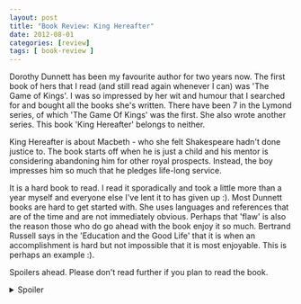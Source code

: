 ```yaml
---
layout: post
title: "Book Review: King Hereafter"
date: 2012-08-01
categories: [review]
tags: [ book-review ]
---
```

Dorothy Dunnett has been my favourite author for two years now. The first book of hers that I read (and still read again whenever I can) was 'The Game of Kings'. I was so impressed by her wit and humour that I searched for and bought all the books she's written. There have been 7 in the Lymond series, of which 'The Game Of Kings' was the first. She also wrote another series. This book 'King Hereafter' belongs to neither. 

King Hereafter is about Macbeth - who she felt Shakespeare hadn't done justice to. The book starts off when he is just a child and his mentor is considering abandoning him for other royal prospects. Instead, the boy impresses him so much that he pledges life-long service. 

It is a hard book to read. I read it sporadically and took a little more than a year myself and everyone else I've lent it to has given up :). Most Dunnett books are hard to get started with. She uses languages and references that are of the time and are not immediately obvious. Perhaps that 'flaw' is also the reason those who do go ahead with the book enjoy it so much. Bertrand Russell says in the 'Education and the Good Life' that it is when an accomplishment is hard but not impossible that it is most enjoyable. This is perhaps an example :). 

Spoilers ahead. Please don't read further if you plan to read the book. 

<details><summary>Spoiler</summary>
<p>Thorkel Fostri, the mentor, trains the boy Thorfinn to adulthood. He is made aware again and again of the fact that the boy he is bringing up is not ordinary in any way. Adventures - small and large - are frequent. Most serve to educate the people involved of the character of the boy they deal with. Most become followers, 3 become friends and many more become enemies. Thorfinn or Macbeth,as he is rechristened by the English King, remains stoic through all this - concentrating on his duty as he sees it. Often his decisions make no sense to others but always seem the best option in hindsight. There are conversations in the book between friends of his that explain their incredulity that a King can rule without the help of the clergy or force. Instead, he chooses commonsense and reform. </p>

<p>There is romance too. He marries the widow of the man he kills. The woman, Gora, hates him in the beginning. She sees herself as a trophy wife - one used for recreation and politics only. Later as she comes to realise her husband's character - she falls in love. He too, learns to trust her as he does no one else. The conversations between them were, for me, the best parts of the book - touching, witty and very intelligent. </p>

<p>When you've read enough books of an author you start seeing a pattern. Most Dunnett books start with an anti-hero who you learn to first fear, then admire and finally love. Towards the end, all becomes clear and you realise how everything he did was for a good cause. One of the conversations in 'The Game of Kings' is on this very tactic. This book though is different. Because you are introduced to the protagonist when he is a little boy - you see all shades of his character and can form an opinion as you read along. Another aspect where this book differs from the others is in the ending. I'd rather not say how :). A good book. But only recommended for staunch Dunnett fans.

</p>
</details>

